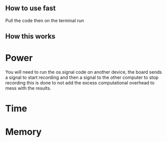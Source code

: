 ## How to use fast 
Pull the code then on the terminal run


## How this works
# Power
You will need to run the os.signal code on another device, the board sends a signal to start recording and then a signal to the other computer to stop recording this is done to not add the excess computational overhead to mess with the results. 

# Time

# Memory



